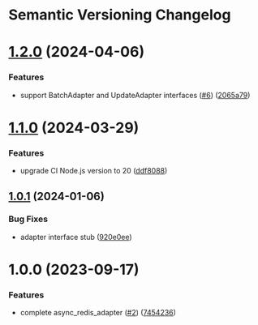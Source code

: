# Semantic Versioning Changelog

# [1.2.0](https://github.com/pycasbin/async-redis-adapter/compare/v1.1.0...v1.2.0) (2024-04-06)


### Features

* support BatchAdapter and UpdateAdapter interfaces ([#6](https://github.com/pycasbin/async-redis-adapter/issues/6)) ([2065a79](https://github.com/pycasbin/async-redis-adapter/commit/2065a791120e4563d019ee450c940074012611e4))

# [1.1.0](https://github.com/pycasbin/async-redis-adapter/compare/v1.0.1...v1.1.0) (2024-03-29)


### Features

* upgrade CI Node.js version to 20 ([ddf8088](https://github.com/pycasbin/async-redis-adapter/commit/ddf8088b3cba2f635e47e2825f71794eced54aac))

## [1.0.1](https://github.com/pycasbin/async-redis-adapter/compare/v1.0.0...v1.0.1) (2024-01-06)


### Bug Fixes

* adapter interface stub ([920e0ee](https://github.com/pycasbin/async-redis-adapter/commit/920e0eeec87d648e613db85254819b993c2ba58a))

# 1.0.0 (2023-09-17)


### Features

* complete async_redis_adapter ([#2](https://github.com/pycasbin/async-redis-adapter/issues/2)) ([7454236](https://github.com/pycasbin/async-redis-adapter/commit/7454236ea7cc342fa3a4e7aee75ca270eeaa573b))
